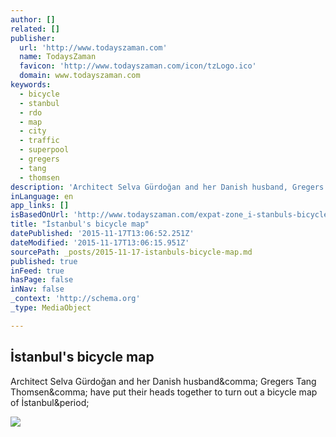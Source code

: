 ```yaml
---
author: []
related: []
publisher:
  url: 'http://www.todayszaman.com'
  name: TodaysZaman
  favicon: 'http://www.todayszaman.com/icon/tzLogo.ico'
  domain: www.todayszaman.com
keywords:
  - bicycle
  - stanbul
  - rdo
  - map
  - city
  - traffic
  - superpool
  - gregers
  - tang
  - thomsen
description: 'Architect Selva Gürdoğan and her Danish husband, Gregers Tang Thomsen, have put their heads together to turn out a bicycle map of İstanbul.'
inLanguage: en
app_links: []
isBasedOnUrl: 'http://www.todayszaman.com/expat-zone_i-stanbuls-bicycle-map_238281.html'
title: "İstanbul's bicycle map"
datePublished: '2015-11-17T13:06:52.251Z'
dateModified: '2015-11-17T13:06:15.951Z'
sourcePath: _posts/2015-11-17-istanbuls-bicycle-map.md
published: true
inFeed: true
hasPage: false
inNav: false
_context: 'http://schema.org'
_type: MediaObject

---
```

<article style=""><h1>İstanbul's bicycle map</h1><p>Architect Selva Gürdoğan and her Danish husband&amp;comma; Gregers Tang Thomsen&amp;comma; have put their heads together to turn out a bicycle map of İstanbul&amp;period;</p><img src="http://cdncms.todayszaman.com/todayszaman/2011/03/16/expat_newsdetail.jpg" /></article>